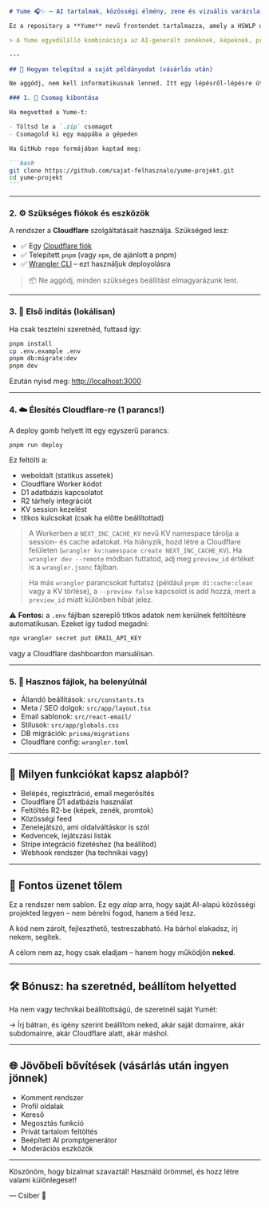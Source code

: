 ````markdown
# Yume 🎧✨ – AI tartalmak, közösségi élmény, zene és vizuális varázslat egy helyen

Ez a repository a **Yume** nevű frontendet tartalmazza, amely a HSWLP újgenerációs rendszerére épül (hswlp-next). Egy **modern, statikus frontend** alkalmazás, ami teljes egészében a **Cloudflare Pages + Workers** infrastruktúrán működik – nincs szükség külön backendre vagy szerverre.

> A Yume egyedülálló kombinációja az AI-generált zenéknek, képeknek, promtoknak és egy közösségi feed rendszernek. Teljesen önállóan is futtatható, akár saját domain alatt is.

---

## 🚀 Hogyan telepítsd a saját példányodat (vásárlás után)

Ne aggódj, nem kell informatikusnak lenned. Itt egy lépésről-lépésre útmutató, hogy elindítsd a saját Yumédat.

### 1. 🔄 Csomag kibontása

Ha megvetted a Yume-t:

- Töltsd le a `.zip` csomagot
- Csomagold ki egy mappába a gépeden

Ha GitHub repo formájában kaptad meg:

```bash
git clone https://github.com/sajat-felhasznalo/yume-projekt.git
cd yume-projekt
```
````

---

### 2. ⚙️ Szükséges fiókok és eszközök

A rendszer a **Cloudflare** szolgáltatásait használja. Szükséged lesz:

- ✅ Egy [Cloudflare fiók](https://dash.cloudflare.com/)
- ✅ Telepített `pnpm` (vagy `npm`, de ajánlott a pnpm)
- ✅ [Wrangler CLI](https://developers.cloudflare.com/workers/wrangler/) – ezt használjuk deployolásra

> 📦 Ne aggódj, minden szükséges beállítást elmagyarázunk lent.

---

### 3. 🧪 Első indítás (lokálisan)

Ha csak tesztelni szeretnéd, futtasd így:

```bash
pnpm install
cp .env.example .env
pnpm db:migrate:dev
pnpm dev
```

Ezután nyisd meg:
[http://localhost:3000](http://localhost:3000)

---

### 4. ☁️ Élesítés Cloudflare-re (1 parancs!)

A deploy gomb helyett itt egy egyszerű parancs:

```bash
pnpm run deploy
```

Ez feltölti a:

- weboldalt (statikus assetek)
- Cloudflare Worker kódot
- D1 adatbázis kapcsolatot
- R2 tárhely integrációt
- KV session kezelést
- titkos kulcsokat (csak ha előtte beállítottad)

> A Workerben a `NEXT_INC_CACHE_KV` nevű KV namespace tárolja a session- és cache adatokat. Ha hiányzik, hozd létre a Cloudflare felületen (`wrangler kv:namespace create NEXT_INC_CACHE_KV`).
> Ha `wrangler dev --remote` módban futtatod, adj meg `preview_id` értéket is a `wrangler.jsonc` fájlban.

> Ha más `wrangler` parancsokat futtatsz (például `pnpm d1:cache:clean` vagy a KV törlése), a `--preview false` kapcsolót is add hozzá, mert a `preview_id` miatt különben hibát jelez.


⚠️ **Fontos:** a `.env` fájlban szereplő titkos adatok nem kerülnek feltöltésre automatikusan. Ezeket így tudod megadni:

```bash
npx wrangler secret put EMAIL_API_KEY
```

vagy a Cloudflare dashboardon manuálisan.

---

### 5. 📁 Hasznos fájlok, ha belenyúlnál

- Állandó beállítások: `src/constants.ts`
- Meta / SEO dolgok: `src/app/layout.tsx`
- Email sablonok: `src/react-email/`
- Stílusok: `src/app/globals.css`
- DB migrációk: `prisma/migrations`
- Cloudflare config: `wrangler.toml`

---

## 🔐 Milyen funkciókat kapsz alapból?

- Belépés, regisztráció, email megerősítés
- Cloudflare D1 adatbázis használat
- Feltöltés R2-be (képek, zenék, promtok)
- Közösségi feed
- Zenelejátszó, ami oldalváltáskor is szól
- Kedvencek, lejátszási listák
- Stripe integráció fizetéshez (ha beállítod)
- Webhook rendszer (ha technikai vagy)

---

## 💬 Fontos üzenet tőlem

Ez a rendszer nem sablon. Ez egy _alap_ arra, hogy saját AI-alapú közösségi projekted legyen – nem bérelni fogod, hanem a tiéd lesz.

A kód nem zárolt, fejleszthető, testreszabható. Ha bárhol elakadsz, írj nekem, segítek.

A célom nem az, hogy csak eladjam – hanem hogy működjön **neked**.

---

## 🛠️ Bónusz: ha szeretnéd, beállítom helyetted

Ha nem vagy technikai beállítottságú, de szeretnél saját Yumét:

→ Írj bátran, és igény szerint beállítom neked, akár saját domainre, akár subdomainre, akár Cloudflare alatt, akár máshol.

---

## 🌐 Jövőbeli bővítések (vásárlás után ingyen jönnek)

- Komment rendszer
- Profil oldalak
- Kereső
- Megosztás funkció
- Privát tartalom feltöltés
- Beépített AI promptgenerátor
- Moderációs eszközök

---

Köszönöm, hogy bizalmat szavaztál!
Használd örömmel, és hozz létre valami különlegeset!

— Csiber 🤝

```

```
